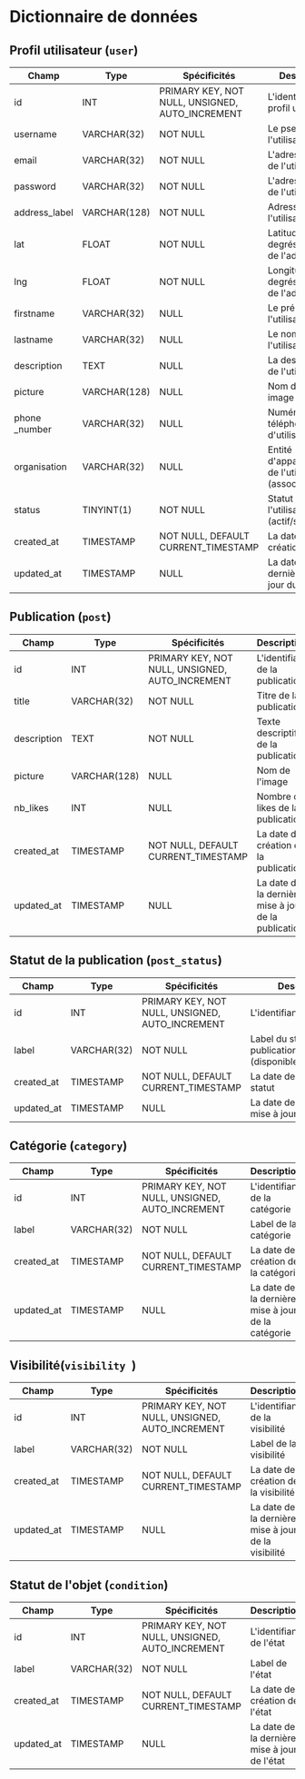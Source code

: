 # Dictionnaire de données

<!-- il y a des points d'interrogation pour les incertitudes -->
## Profil utilisateur (`user`)

|Champ|Type|Spécificités|Description|
|-|-|-|-|
|id|INT|PRIMARY KEY, NOT NULL, UNSIGNED, AUTO_INCREMENT|L'identifiant du profil utilisateur|
|username|VARCHAR(32)|NOT NULL|Le pseudo de l'utilisateur|
|email|VARCHAR(32)|NOT NULL|L'adresse email de l'utilisateur|
|password|VARCHAR(32)|NOT NULL|L'adresse email de l'utilisateur|
|address_label|VARCHAR(128)|NOT NULL|Adresse de l'utilisateur|
|lat|FLOAT|NOT NULL|Latitude en degrés décimaux de l'adresse|
|lng|FLOAT|NOT NULL|Longitude en degrés décimaux de l'adresse|
|firstname|VARCHAR(32)|NULL|Le prénom de l'utilisateur|
|lastname|VARCHAR(32)|NULL|Le nom de l'utilisateur|
|description|TEXT|NULL|La description de l'utilisateur|
|picture|VARCHAR(128)|NULL|Nom du fichier image|
|phone _number|VARCHAR(32)|NULL|Numéro de téléphone de d'utilisateur|
|organisation|VARCHAR(32)|NULL|Entité d'appartenance de l'utilisateur (association,etc.)|
|status|TINYINT(1)|NOT NULL|Statut de l'utilisateur (actif/suspendu)|
|created_at|TIMESTAMP|NOT NULL, DEFAULT CURRENT_TIMESTAMP|La date de création du profil|
|updated_at|TIMESTAMP|NULL|La date de la dernière mise à jour du profil|


## Publication (`post`)

|Champ|Type|Spécificités|Description|
|-|-|-|-|
|id|INT|PRIMARY KEY, NOT NULL, UNSIGNED, AUTO_INCREMENT|L'identifiant de la publication|
|title|VARCHAR(32)|NOT NULL|Titre de la publication|
|description|TEXT|NOT NULL|Texte descriptif de la publication|
|picture|VARCHAR(128)|NULL|Nom de l'image|
|nb_likes|INT|NULL|Nombre de likes de la publication|
|created_at|TIMESTAMP|NOT NULL, DEFAULT CURRENT_TIMESTAMP|La date de création de la publication|
|updated_at|TIMESTAMP|NULL|La date de la dernière mise à jour de la publication|


## Statut de la publication (`post_status`)

|Champ|Type|Spécificités|Description|
|-|-|-|-|
|id|INT|PRIMARY KEY, NOT NULL, UNSIGNED, AUTO_INCREMENT|L'identifiant du statut|
|label|VARCHAR(32)|NOT NULL|Label du statut de la publication (disponible/indisponible)|
|created_at|TIMESTAMP|NOT NULL, DEFAULT CURRENT_TIMESTAMP|La date de création du statut|
|updated_at|TIMESTAMP|NULL|La date de la dernière mise à jour du statut|


## Catégorie (`category`)

|Champ|Type|Spécificités|Description|
|-|-|-|-|
|id|INT|PRIMARY KEY, NOT NULL, UNSIGNED, AUTO_INCREMENT|L'identifiant de la catégorie|
|label|VARCHAR(32)|NOT NULL|Label de la catégorie|
|created_at|TIMESTAMP|NOT NULL, DEFAULT CURRENT_TIMESTAMP|La date de création de la catégorie|
|updated_at|TIMESTAMP|NULL|La date de la dernière mise à jour de la catégorie|


## Visibilité(`visibility `)

|Champ|Type|Spécificités|Description|
|-|-|-|-|
|id|INT|PRIMARY KEY, NOT NULL, UNSIGNED, AUTO_INCREMENT|L'identifiant de la visibilité|
|label|VARCHAR(32)|NOT NULL|Label de la visibilité|
|created_at|TIMESTAMP|NOT NULL, DEFAULT CURRENT_TIMESTAMP|La date de création de la visibilité|
|updated_at|TIMESTAMP|NULL|La date de la dernière mise à jour de la visibilité|


##  Statut de l'objet (`condition`) 

|Champ|Type|Spécificités|Description|
|-|-|-|-|
|id|INT|PRIMARY KEY, NOT NULL, UNSIGNED, AUTO_INCREMENT|L'identifiant de l'état|
|label|VARCHAR(32)|NOT NULL|Label de l'état|
|created_at|TIMESTAMP|NOT NULL, DEFAULT CURRENT_TIMESTAMP|La date de création de l'état|
|updated_at|TIMESTAMP|NULL|La date de la dernière mise à jour de l'état|